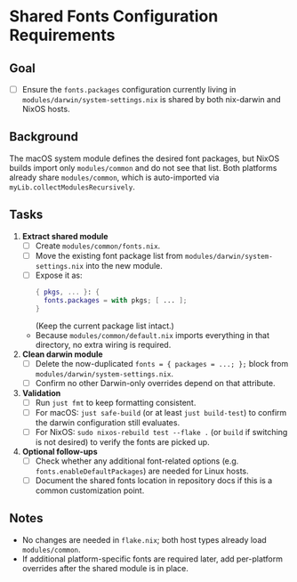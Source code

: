 # Shared Fonts Configuration Requirements

## Goal
- [ ] Ensure the `fonts.packages` configuration currently living in `modules/darwin/system-settings.nix` is shared by both nix-darwin and NixOS hosts.

## Background
The macOS system module defines the desired font packages, but NixOS builds import only `modules/common` and do not see that list. Both platforms already share `modules/common`, which is auto-imported via `myLib.collectModulesRecursively`.

## Tasks
1. **Extract shared module**
   - [ ] Create `modules/common/fonts.nix`.
   - [ ] Move the existing font package list from `modules/darwin/system-settings.nix` into the new module.
   - [ ] Expose it as:
     ```nix
     { pkgs, ... }: {
       fonts.packages = with pkgs; [ ... ];
     }
     ```
     (Keep the current package list intact.)
   - Because `modules/common/default.nix` imports everything in that directory, no extra wiring is required.
2. **Clean darwin module**
   - [ ] Delete the now-duplicated `fonts = { packages = ...; };` block from `modules/darwin/system-settings.nix`.
   - [ ] Confirm no other Darwin-only overrides depend on that attribute.
3. **Validation**
   - [ ] Run `just fmt` to keep formatting consistent.
   - [ ] For macOS: `just safe-build` (or at least `just build-test`) to confirm the darwin configuration still evaluates.
   - [ ] For NixOS: `sudo nixos-rebuild test --flake .` (or `build` if switching is not desired) to verify the fonts are picked up.
4. **Optional follow-ups**
   - [ ] Check whether any additional font-related options (e.g. `fonts.enableDefaultPackages`) are needed for Linux hosts.
   - [ ] Document the shared fonts location in repository docs if this is a common customization point.

## Notes
- No changes are needed in `flake.nix`; both host types already load `modules/common`.
- If additional platform-specific fonts are required later, add per-platform overrides after the shared module is in place.

